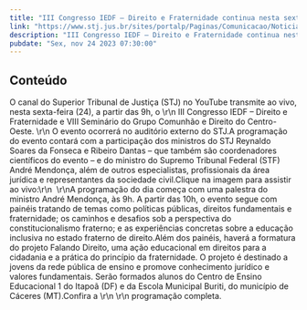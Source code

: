 ```yaml
---
title: "III Congresso IEDF – Direito e Fraternidade continua nesta sexta (24) com transmissão ao vivo"
link: "https://www.stj.jus.br/sites/portalp/Paginas/Comunicacao/Noticias/2023/24112023-III-Congresso-IEDF-–-Direito-e-Fraternidade-continua-nesta-sexta--24--com-transmissao-ao-vivo.aspx"
description: "III Congresso IEDF – Direito e Fraternidade continua nesta sexta (24) com transmissão ao vivo"
pubdate: "Sex, nov 24 2023 07:30:00"
---
```


## Conteúdo

​O canal do Superior Tribunal de Justiça (STJ) no YouTube transmite ao vivo, nesta sexta-feira (24), a partir das 9h, o  \r\n   III Congresso IEDF – Direito e Fraternidade e VIII Seminário do Grupo Comunhão e Direito do Centro-Oeste.  \r\n   O evento ocorrerá no auditório externo do STJ.A programação do evento contará com a participação dos ministros do STJ Reynaldo Soares da Fonseca e Ribeiro Dantas – que também são coordenadores científicos do evento – e do ministro do Supremo Tribunal Federal (STF) André Mendonça, além de outros especialistas, profissionais da área jurídica e representantes da sociedade civil.Clique na imagem para assistir ao vivo:\r\n    \r\nA programação do dia começa com uma palestra do ministro André Mendonça, às 9h. A partir das 10h, o evento segue com painéis tratando de temas como políticas públicas, direitos fundamentais e fraternidade; os caminhos e desafios sob a perspectiva do constitucionalismo fraterno; e as experiências concretas sobre a educação inclusiva no estado fraterno de direito.Além dos painéis, haverá a formatura do projeto Falando Direito, uma ação educacional em direitos para a cidadania e a prática do princípio da fraternidade. O projeto é destinado a jovens da rede pública de ensino e promove conhecimento jurídico e valores fundamentais. Serão formados alunos do Centro de Ensino Educacional 1 do Itapoã (DF) e da Escola Municipal Buriti, do município de Cáceres (MT).Confira a \r\n    \r\n      programação completa.
